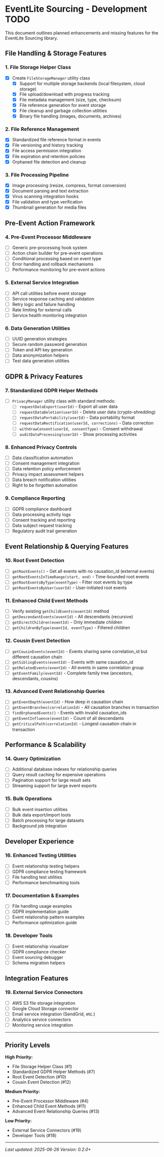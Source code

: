 # EventLite Sourcing - Development TODO

This document outlines planned enhancements and missing features for the EventLite Sourcing library.

## File Handling & Storage Features

### 1. File Storage Helper Class
- [x] Create `FileStorageManager` utility class
  - [x] Support for multiple storage backends (local filesystem, cloud storage)
  - [x] File upload/download with progress tracking
  - [x] File metadata management (size, type, checksum)
  - [x] File reference generation for event storage
  - [x] File cleanup and garbage collection utilities
  - [x] Binary file handling (images, documents, archives)

### 2. File Reference Management
- [x] Standardized file reference format in events
- [x] File versioning and history tracking
- [x] File access permission integration
- [x] File expiration and retention policies
- [x] Orphaned file detection and cleanup

### 3. File Processing Pipeline
- [x] Image processing (resize, compress, format conversion)
- [x] Document parsing and text extraction
- [x] Virus scanning integration hooks
- [x] File validation and type verification
- [x] Thumbnail generation for media files

## Pre-Event Action Framework

### 4. Pre-Event Processor Middleware
- [ ] Generic pre-processing hook system
- [ ] Action chain builder for pre-event operations
- [ ] Conditional processing based on event type
- [ ] Error handling and rollback mechanisms
- [ ] Performance monitoring for pre-event actions

### 5. External Service Integration
- [ ] API call utilities before event storage
- [ ] Service response caching and validation
- [ ] Retry logic and failure handling
- [ ] Rate limiting for external calls
- [ ] Service health monitoring integration

### 6. Data Generation Utilities
- [ ] UUID generation strategies
- [ ] Secure random password generation
- [ ] Token and API key generation
- [ ] Data anonymization helpers
- [ ] Test data generation utilities

## GDPR & Privacy Features

### 7. Standardized GDPR Helper Methods
- [ ] `PrivacyManager` utility class with standard methods:
  - [ ] `requestDataExport(userId)` - Export all user data
  - [ ] `requestDataDeletion(userId)` - Delete user data (crypto-shredding)
  - [ ] `requestDataPortability(userId)` - Data portability format
  - [ ] `requestDataRectification(userId, corrections)` - Data correction
  - [ ] `withdrawConsent(userId, consentType)` - Consent withdrawal
  - [ ] `auditDataProcessing(userId)` - Show processing activities

### 8. Enhanced Privacy Controls
- [ ] Data classification automation
- [ ] Consent management integration
- [ ] Data retention policy enforcement
- [ ] Privacy impact assessment helpers
- [ ] Data breach notification utilities
- [ ] Right to be forgotten automation

### 9. Compliance Reporting
- [ ] GDPR compliance dashboard
- [ ] Data processing activity logs
- [ ] Consent tracking and reporting
- [ ] Data subject request tracking
- [ ] Regulatory audit trail generation

## Event Relationship & Querying Features

### 10. Root Event Detection
- [ ] `getRootEvents()` - Get all events with no causation_id (external events)
- [ ] `getRootEventsInTimeRange(start, end)` - Time-bounded root events
- [ ] `getRootEventsByType(eventType)` - Filter root events by type
- [ ] `getRootEventsByUser(userId)` - User-initiated root events

### 11. Enhanced Child Event Methods
- [ ] Verify existing `getChildEvents(eventId)` method
- [ ] `getDescendantEvents(eventId)` - All descendants (recursive)
- [ ] `getDirectChildren(eventId)` - Only immediate children
- [ ] `getChildrenByType(eventId, eventType)` - Filtered children

### 12. Cousin Event Detection
- [ ] `getCousinEvents(eventId)` - Events sharing same correlation_id but different causation chain
- [ ] `getSiblingEvents(eventId)` - Events with same causation_id
- [ ] `getRelatedEvents(eventId)` - All events in same correlation group
- [ ] `getEventFamily(eventId)` - Complete family tree (ancestors, descendants, cousins)

### 13. Advanced Event Relationship Queries
- [ ] `getEventDepth(eventId)` - How deep in causation chain
- [ ] `getEventBranches(correlationId)` - All causation branches in transaction
- [ ] `findOrphanedEvents()` - Events with invalid causation_ids
- [ ] `getEventInfluence(eventId)` - Count of all descendants
- [ ] `getCriticalPath(correlationId)` - Longest causation chain in transaction

## Performance & Scalability

### 14. Query Optimization
- [ ] Additional database indexes for relationship queries
- [ ] Query result caching for expensive operations
- [ ] Pagination support for large result sets
- [ ] Streaming support for large event exports

### 15. Bulk Operations
- [ ] Bulk event insertion utilities
- [ ] Bulk data export/import tools
- [ ] Batch processing for large datasets
- [ ] Background job integration

## Developer Experience

### 16. Enhanced Testing Utilities
- [ ] Event relationship testing helpers
- [ ] GDPR compliance testing framework
- [ ] File handling test utilities
- [ ] Performance benchmarking tools

### 17. Documentation & Examples
- [ ] File handling usage examples
- [ ] GDPR implementation guide
- [ ] Event relationship pattern examples
- [ ] Performance optimization guide

### 18. Developer Tools
- [ ] Event relationship visualizer
- [ ] GDPR compliance checker
- [ ] Event sourcing debugger
- [ ] Schema migration helpers

## Integration Features


### 19. External Service Connectors
- [ ] AWS S3 file storage integration
- [ ] Google Cloud Storage connector
- [ ] Email service integration (SendGrid, etc.)
- [ ] Analytics service connectors
- [ ] Monitoring service integration

---

## Priority Levels

**High Priority:**
- File Storage Helper Class (#1)
- Standardized GDPR Helper Methods (#7)
- Root Event Detection (#10)
- Cousin Event Detection (#12)

**Medium Priority:**
- Pre-Event Processor Middleware (#4)
- Enhanced Child Event Methods (#11)
- Advanced Event Relationship Queries (#13)

**Low Priority:**
- External Service Connectors (#19)
- Developer Tools (#18)

---

*Last updated: 2025-06-26*
*Version: 0.2.0+*
